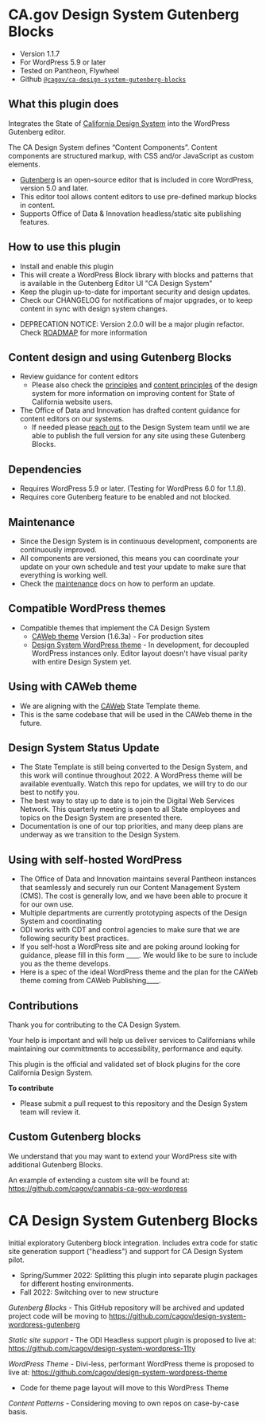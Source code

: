 # CA.gov Design System Gutenberg Blocks

- Version 1.1.7
- For WordPress 5.9 or later
- Tested on Pantheon, Flywheel
- Github [`@cagov/ca-design-system-gutenberg-blocks`](https://github.com/cagov/ca-design-system-gutenberg-blocks)

## What this plugin does
Integrates the State of [California Design System](https://designsystem.webstandards.ca.gov) into the WordPress Gutenberg editor.

The CA Design System defines “Content Components”. 
Content components are structured markup, with CSS and/or JavaScript as custom elements.

- [Gutenberg](https://wordpress.org/gutenberg/) is an open-source editor that is included in core WordPress, version 5.0 and later. 
- This editor tool allows content editors to use pre-defined markup blocks in content. 
- Supports Office of Data & Innovation headless/static site publishing features.

## How to use this plugin

- Install and enable this plugin
- This will create a WordPress Block library with blocks and patterns that is available in the Gutenberg Editor UI "CA Design System"
- Keep the plugin up-to-date for important security and design updates.
- Check our CHANGELOG for notifications of major upgrades, or to keep content in sync with design system changes.

* DEPRECATION NOTICE: Version 2.0.0 will be a major plugin refactor. Check [ROADMAP](./ROADMAP.md) for more information

## Content design and using Gutenberg Blocks

- Review guidance for content editors
    - Please also check the [principles](https://designsystem.webstandards.ca.gov/principles/) and [content principles](https://designsystem.webstandards.ca.gov/style/content/) of the design system for more information on improving content for State of California website users.
- The Office of Data and Innovation has drafted content guidance for content editors on our systems. 
    - If needed please [reach out](https://designsystem.webstandards.ca.gov/contact-us/) to the Design System team until we are able to publish the full version for any site using these Gutenberg Blocks.

## Dependencies
- Requires WordPress 5.9 or later. (Testing for WordPress 6.0 for 1.1.8).
- Requires core Gutenberg feature to be enabled and not blocked.

## Maintenance
- Since the Design System is in continuous development, components are continuously improved.
- All components are versioned, this means you can coordinate your update on your own schedule and test your update to make sure that everything is working well.
- Check the [maintenance](./MAINTENANCE.md) docs on how to perform an update.

## Compatible WordPress themes
- Compatible themes that implement the CA Design System
    - [CAWeb theme](https://github.com/CA-CODE-Works/CAWeb) Version (1.6.3a) - For production sites
    - [Design System WordPress theme](https://github.com/cagov/design-system-wordpress-theme) - In development, for decoupled WordPress instances only. Editor layout doesn't have visual parity with entire Design System yet.

## Using with CAWeb theme
- We are aligning with the [CAWeb](https://github.com/CA-CODE-Works/CAWeb) State Template theme.
- This is the same codebase that will be used in the CAWeb theme in the future.

## Design System Status Update
- The State Template is still being converted to the Design System, and this work will continue throughout 2022. A WordPress theme will be available eventually. Watch this repo for updates, we will try to do our best to notify you. 
- The best way to stay up to date is to join the Digital Web Services Network. This quarterly meeting is open to all State employees and topics on the Design System are presented there. 
- Documentation is one of our top priorities, and many deep plans are underway as we transition to the Design System.

## Using with self-hosted WordPress
- The Office of Data and Innovation maintains several Pantheon instances that seamlessly and securely run our Content Management System (CMS). The cost is generally low, and we have been able to procure it for our own use. 
- Multiple departments are currently prototyping aspects of the Design System and coordinating
- ODI works with CDT and control agencies to make sure that we are following security best practices.
- If you self-host a WordPress site and are poking around looking for guidance, please fill in this form ____. We would like to be sure to include you as the theme develops.
- Here is a spec of the ideal WordPress theme and the plan for the CAWeb theme coming from CAWeb Publishing____.


## Contributions
Thank you for contributing to the CA Design System. 

Your help is important and will help us deliver services to Californians while maintaining our committments to accessibility, performance and equity. 

This plugin is the official and validated set of block plugins for the core California Design System.

**To contribute**
* Please submit a pull request to this repository and the Design System team will review it.


## Custom Gutenberg blocks
We understand that you may want to extend your WordPress site with additional Gutenberg Blocks.

An example of extending a custom site will be found at: https://github.com/cagov/cannabis-ca-gov-wordpress















# CA Design System Gutenberg Blocks
Initial exploratory Gutenberg block integration. 
Includes extra code for static site generation support ("headless") and support for CA Design System pilot.

- Spring/Summer 2022: Splitting this plugin into separate plugin packages for different hosting environments.
- Fall 2022: Switching over to new structure

*Gutenberg Blocks* - This GitHub repository will be archived and updated project code will be moving to 
https://github.com/cagov/design-system-wordpress-gutenberg

*Static site support* - The ODI Headless support plugin is proposed to live at: https://github.com/cagov/design-system-wordpress-11ty

*WordPress Theme* - Divi-less, performant WordPress theme is proposed to live at: https://github.com/cagov/design-system-wordpress-theme
* Code for theme page layout will move to this WordPress Theme

*Content Patterns* - Considering moving to own repos on case-by-case basis.
